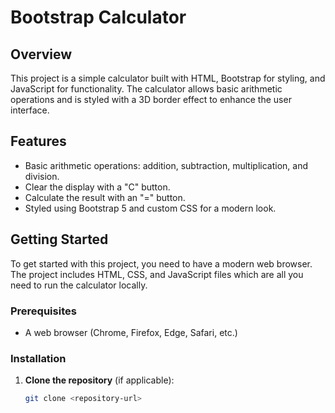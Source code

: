 # Bootstrap Calculator

## Overview

This project is a simple calculator built with HTML, Bootstrap for styling, and JavaScript for functionality. The calculator allows basic arithmetic operations and is styled with a 3D border effect to enhance the user interface.

## Features

- Basic arithmetic operations: addition, subtraction, multiplication, and division.
- Clear the display with a "C" button.
- Calculate the result with an "=" button.
- Styled using Bootstrap 5 and custom CSS for a modern look.

## Getting Started

To get started with this project, you need to have a modern web browser. The project includes HTML, CSS, and JavaScript files which are all you need to run the calculator locally.

### Prerequisites

- A web browser (Chrome, Firefox, Edge, Safari, etc.)

### Installation

1. **Clone the repository** (if applicable):

   ```bash
   git clone <repository-url>
